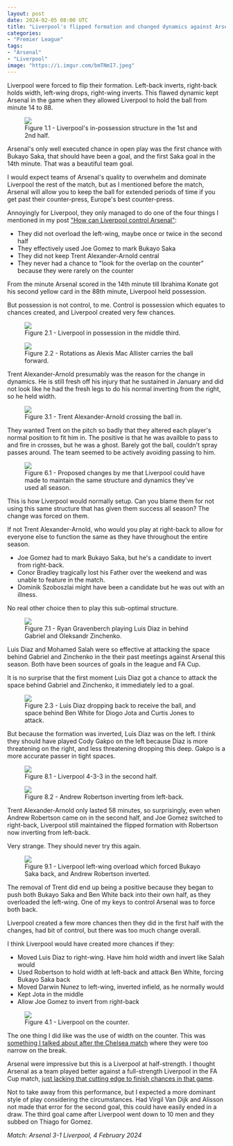 ```yaml
---
layout: post
date: 2024-02-05 08:00 UTC
title: "Liverpool's flipped formation and changed dynamics against Arsenal"
categories:
- "Premier League"
tags:
- "Arsenal"
- "Liverpool"
image: "https://i.imgur.com/bmTNmI7.jpeg"
---
```


Liverpool were forced to flip their formation. Left-back inverts, right-back holds width, left-wing drops, right-wing inverts. This flawed dynamic kept Arsenal in the game when they allowed Liverpool to hold the ball from minute 14 to 88.

<!---more--->

<figure>
    <img src="https://i.imgur.com/0InA4Dv.jpeg">
    <figcaption>Figure 1.1 - Liverpool's in-possession structure in the 1st and 2nd half.</figcaption>
</figure> 

Arsenal's only well executed chance in open play was the first chance with Bukayo Saka, that should have been a goal, and the first Saka goal in the 14th minute. That was a beautiful team goal. 

I would expect teams of Arsenal's quality to overwhelm and dominate Liverpool the rest of the match, but as I mentioned before the match, Arsenal will allow you to keep the ball for extended periods of time if you get past their counter-press, Europe's best counter-press.

Annoyingly for Liverpool, they only managed to do one of the four things I mentioned in my post ["How can Liverpool control Arsenal"](https://tacticsjournal.com/2024/02/03/how-liverpool-can-control-arsenal/):

- They did not overload the left-wing, maybe once or twice in the second half
- They effectively used Joe Gomez to mark Bukayo Saka
- They did not keep Trent Alexander-Arnold central
- They never had a chance to "look for the overlap on the counter" because they were rarely on the counter 

From the minute Arsenal scored in the 14th minute till Ibrahima Konate got his second yellow card in the 88th minute, Liverpool held possession. 

But possession is not control, to me. Control is possession which equates to chances created, and Liverpool created very few chances.
 
<figure>
    <img src="https://i.imgur.com/qMsVVbH.jpeg">
    <figcaption>Figure 2.1 - Liverpool in possession in the middle third.</figcaption>
</figure> 

<figure>
    <img src="https://i.imgur.com/bmTNmI7.jpeg">
    <figcaption>Figure 2.2 - Rotations as Alexis Mac Allister carries the ball forward.</figcaption>
</figure> 

Trent Alexander-Arnold presumably was the reason for the change in dynamics. He is still fresh off his injury that he sustained in January and did not look like he had the fresh legs to do his normal inverting from the right, so he held width. 

<figure>
    <img src="https://i.imgur.com/voWIbpj.jpeg">
    <figcaption>Figure 3.1 - Trent Alexander-Arnold crossing the ball in.</figcaption>
</figure> 

They wanted Trent on the pitch so badly that they altered each player's normal position to fit him in. The positive is that he was availble to pass to and fire in crosses, but he was a ghost. Barely got the ball, couldn't spray passes around. The team seemed to be actively avoiding passing to him. 

<figure>
    <img src="https://i.imgur.com/5f5Qykq.jpeg">
    <figcaption>Figure 6.1 - Proposed changes by me that Liverpool could have made to maintain the same structure and dynamics they've used all season.</figcaption>
</figure> 

This is how Liverpool would normally setup. Can you blame them for not using this same structure that has given them success all season? The change was forced on them.

If not Trent Alexander-Arnold, who would you play at right-back to allow for everyone else to function the same as they have throughout the entire season.

- Joe Gomez had to mark Bukayo Saka, but he's a candidate to invert from right-back. 
- Conor Bradley tragically lost his Father over the weekend and was unable to feature in the match.
- Dominik Szoboszlai might have been a candidate but he was out with an illness.

No real other choice then to play this sub-optimal structure. 

<figure>
    <img src="https://i.imgur.com/bzRSmaA.jpeg">
    <figcaption>Figure 7.1 - Ryan Gravenberch playing Luis Diaz in behind Gabriel and Oleksandr Zinchenko.</figcaption>
</figure> 

Luis Diaz and Mohamed Salah were so effective at attacking the space behind Gabriel and Zinchenko in the their past meetings against Arsenal this season. Both have been sources of goals in the league and FA Cup. 

It is no surprise that the first moment Luis Diaz got a chance to attack the space behind Gabriel and Zinchenko, it immediately led to a goal. 

<figure>
    <img src="https://i.imgur.com/XDrw6UX.jpeg">
    <figcaption>Figure 2.3 - Luis Diaz dropping back to receive the ball, and space behind Ben White for Diogo Jota and Curtis Jones to attack.</figcaption>
</figure> 

But because the formation was inverted, Luis Diaz was on the left. I think they should have played Cody Gakpo on the left because Diaz is more threatening on the right, and less threatening dropping this deep. Gakpo is a more accurate passer in tight spaces. 


<figure>
    <img src="https://i.imgur.com/GUKmIiZ.jpeg">
    <figcaption>Figure 8.1 - Liverpool 4-3-3 in the second half.</figcaption>
</figure> 

<figure>
    <img src="https://i.imgur.com/e8fKzHE.jpeg">
    <figcaption>Figure 8.2 - Andrew Robertson inverting from left-back.</figcaption>
</figure> 

Trent Alexander-Arnold only lasted 58 minutes, so surprisingly, even when Andrew Robertson came on in the second half, and Joe Gomez switched to right-back, Liverpool still maintained the flipped formation with Robertson now inverting from left-back. 

Very strange. They should never try this again. 

<figure>
    <img src="https://i.imgur.com/E2xR9qR.jpeg">
    <figcaption>Figure 9.1 - Liverpool left-wing overload which forced Bukayo Saka back, and Andrew Robertson inverted.</figcaption>
</figure> 

The removal of Trent did end up being a positive because they began to push both Bukayo Saka and Ben White back into their own half, as they overloaded the left-wing. One of my keys to control Arsenal was to force both back.

Liverpool created a few more chances then they did in the first half with the changes, had bit of control, but there was too much change overall. 

I think Liverpool would have created more chances if they: 

- Moved Luis Diaz to right-wing. Have him hold width and invert like Salah would
- Used Robertson to hold width at left-back and attack Ben White, forcing Bukayo Saka back
- Moved Darwin Nunez to left-wing, inverted infield, as he normally would
- Kept Jota in the middle 
- Allow Joe Gomez to invert from right-back 

<figure>
    <img src="https://i.imgur.com/bBwUyab.jpeg">
    <figcaption>Figure 4.1 - Liverpool on the counter.</figcaption>
</figure> 

The one thing I did like was the use of width on the counter. This was [something I talked about after the Chelsea match](https://tacticsjournal.com/2024/02/02/liverpools-negatively-angled-runs-on-the-break/) where they were too narrow on the break. 

Arsenal were impressive but this is a Liverpool at half-strength. I thought Arsenal as a team played better against a full-strength Liverpool in the FA Cup match, [just lacking that cutting edge to finish chances in that game](https://tacticsjournal.com/2024/01/08/kai-havertz-is-a-momentum-killer/). 

Not to take away from this performance, but I expected a more dominant style of play considering the circumstances. Had Virgil Van Dijk and Alisson not made that error for the second goal, this could have easily ended in a draw. The third goal came after Liverpool went down to 10 men and they subbed on Thiago for Gomez.

*Match: Arsenal 3-1 Liverpool, 4 February 2024*
